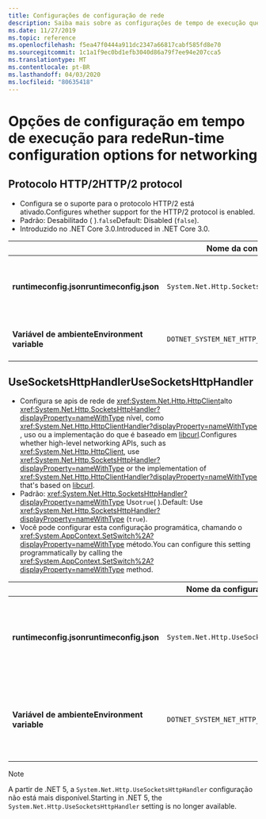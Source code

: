 ```yaml
---
title: Configurações de configuração de rede
description: Saiba mais sobre as configurações de tempo de execução que configuram a rede para aplicativos .NET Core.
ms.date: 11/27/2019
ms.topic: reference
ms.openlocfilehash: f5ea47f0444a911dc2347a66817cabf585fd8e70
ms.sourcegitcommit: 1c1a1f9ec0bd1efb3040d86a79f7ee94e207cca5
ms.translationtype: MT
ms.contentlocale: pt-BR
ms.lasthandoff: 04/03/2020
ms.locfileid: "80635418"
---
```

# <a name="run-time-configuration-options-for-networking"></a><span data-ttu-id="d101f-103">Opções de configuração em tempo de execução para rede</span><span class="sxs-lookup"><span data-stu-id="d101f-103">Run-time configuration options for networking</span></span>

## <a name="http2-protocol"></a><span data-ttu-id="d101f-104">Protocolo HTTP/2</span><span class="sxs-lookup"><span data-stu-id="d101f-104">HTTP/2 protocol</span></span>

- <span data-ttu-id="d101f-105">Configura se o suporte para o protocolo HTTP/2 está ativado.</span><span class="sxs-lookup"><span data-stu-id="d101f-105">Configures whether support for the HTTP/2 protocol is enabled.</span></span>
- <span data-ttu-id="d101f-106">Padrão: Desabilitado ( ).`false`</span><span class="sxs-lookup"><span data-stu-id="d101f-106">Default: Disabled (`false`).</span></span>
- <span data-ttu-id="d101f-107">Introduzido no .NET Core 3.0.</span><span class="sxs-lookup"><span data-stu-id="d101f-107">Introduced in .NET Core 3.0.</span></span>

| | <span data-ttu-id="d101f-108">Nome da configuração</span><span class="sxs-lookup"><span data-stu-id="d101f-108">Setting name</span></span> | <span data-ttu-id="d101f-109">Valores</span><span class="sxs-lookup"><span data-stu-id="d101f-109">Values</span></span> |
| - | - | - |
| <span data-ttu-id="d101f-110">**runtimeconfig.json**</span><span class="sxs-lookup"><span data-stu-id="d101f-110">**runtimeconfig.json**</span></span> | `System.Net.Http.SocketsHttpHandler.Http2Support` | <span data-ttu-id="d101f-111">`false`- deficientes</span><span class="sxs-lookup"><span data-stu-id="d101f-111">`false` - disabled</span></span><br/><span data-ttu-id="d101f-112">`true`- habilitado</span><span class="sxs-lookup"><span data-stu-id="d101f-112">`true` - enabled</span></span> |
| <span data-ttu-id="d101f-113">**Variável de ambiente**</span><span class="sxs-lookup"><span data-stu-id="d101f-113">**Environment variable**</span></span> | `DOTNET_SYSTEM_NET_HTTP_SOCKETSHTTPHANDLER_HTTP2SUPPORT` | <span data-ttu-id="d101f-114">`0`- deficientes</span><span class="sxs-lookup"><span data-stu-id="d101f-114">`0` - disabled</span></span><br/><span data-ttu-id="d101f-115">`1`- habilitado</span><span class="sxs-lookup"><span data-stu-id="d101f-115">`1` - enabled</span></span> |

## <a name="usesocketshttphandler"></a><span data-ttu-id="d101f-116">UseSocketsHttpHandler</span><span class="sxs-lookup"><span data-stu-id="d101f-116">UseSocketsHttpHandler</span></span>

- <span data-ttu-id="d101f-117">Configura se apis de rede de <xref:System.Net.Http.HttpClient>alto <xref:System.Net.Http.SocketsHttpHandler?displayProperty=nameWithType> nível, como <xref:System.Net.Http.HttpClientHandler?displayProperty=nameWithType> , uso ou a implementação do que é baseado em [libcurl](https://curl.haxx.se/libcurl/).</span><span class="sxs-lookup"><span data-stu-id="d101f-117">Configures whether high-level networking APIs, such as <xref:System.Net.Http.HttpClient>, use <xref:System.Net.Http.SocketsHttpHandler?displayProperty=nameWithType> or the implementation of <xref:System.Net.Http.HttpClientHandler?displayProperty=nameWithType> that's based on [libcurl](https://curl.haxx.se/libcurl/).</span></span>
- <span data-ttu-id="d101f-118">Padrão: <xref:System.Net.Http.SocketsHttpHandler?displayProperty=nameWithType> Uso`true`( ).</span><span class="sxs-lookup"><span data-stu-id="d101f-118">Default: Use <xref:System.Net.Http.SocketsHttpHandler?displayProperty=nameWithType> (`true`).</span></span>
- <span data-ttu-id="d101f-119">Você pode configurar esta configuração programática, chamando o <xref:System.AppContext.SetSwitch%2A?displayProperty=nameWithType> método.</span><span class="sxs-lookup"><span data-stu-id="d101f-119">You can configure this setting programmatically by calling the <xref:System.AppContext.SetSwitch%2A?displayProperty=nameWithType> method.</span></span>

| | <span data-ttu-id="d101f-120">Nome da configuração</span><span class="sxs-lookup"><span data-stu-id="d101f-120">Setting name</span></span> | <span data-ttu-id="d101f-121">Valores</span><span class="sxs-lookup"><span data-stu-id="d101f-121">Values</span></span> |
| - | - | - |
| <span data-ttu-id="d101f-122">**runtimeconfig.json**</span><span class="sxs-lookup"><span data-stu-id="d101f-122">**runtimeconfig.json**</span></span> | `System.Net.Http.UseSocketsHttpHandler` | <span data-ttu-id="d101f-123">`true`- permite o uso de<xref:System.Net.Http.SocketsHttpHandler></span><span class="sxs-lookup"><span data-stu-id="d101f-123">`true` - enables the use of <xref:System.Net.Http.SocketsHttpHandler></span></span><br/><span data-ttu-id="d101f-124">`false`- permite o uso de<xref:System.Net.Http.HttpClientHandler></span><span class="sxs-lookup"><span data-stu-id="d101f-124">`false` - enables the use of <xref:System.Net.Http.HttpClientHandler></span></span> |
| <span data-ttu-id="d101f-125">**Variável de ambiente**</span><span class="sxs-lookup"><span data-stu-id="d101f-125">**Environment variable**</span></span> | `DOTNET_SYSTEM_NET_HTTP_USESOCKETSHTTPHANDLER` | <span data-ttu-id="d101f-126">`1`- permite o uso de<xref:System.Net.Http.SocketsHttpHandler></span><span class="sxs-lookup"><span data-stu-id="d101f-126">`1` - enables the use of <xref:System.Net.Http.SocketsHttpHandler></span></span><br/><span data-ttu-id="d101f-127">`0`- permite o uso de<xref:System.Net.Http.HttpClientHandler></span><span class="sxs-lookup"><span data-stu-id="d101f-127">`0` - enables the use of <xref:System.Net.Http.HttpClientHandler></span></span> |

> [!NOTE]
> <span data-ttu-id="d101f-128">A partir de .NET 5, a `System.Net.Http.UseSocketsHttpHandler` configuração não está mais disponível.</span><span class="sxs-lookup"><span data-stu-id="d101f-128">Starting in .NET 5, the `System.Net.Http.UseSocketsHttpHandler` setting is no longer available.</span></span>
